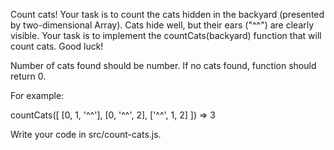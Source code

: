 Count cats!
Your task is to count the cats hidden in the backyard (presented by two-dimensional Array). Cats hide well, but their ears ("^^") are clearly visible. Your task is to implement the countCats(backyard) function that will count cats. Good luck!

Number of cats found should be number. If no cats found, function should return 0.

For example:

countCats([ [0, 1, '^^'], [0, '^^', 2], ['^^', 1, 2] ]) => 3

Write your code in src/count-cats.js.